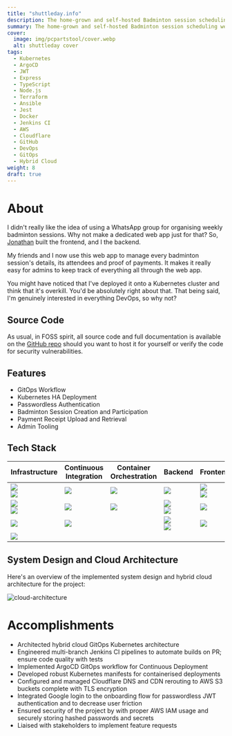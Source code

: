 ```yaml
---
title: "shuttleday.info"
description: The home-grown and self-hosted Badminton session scheduling web app.
summary: The home-grown and self-hosted Badminton session scheduling web app.
cover:
  image: img/pcpartstool/cover.webp
  alt: shuttleday cover
tags:
  - Kubernetes
  - ArgoCD
  - JWT
  - Express
  - TypeScript
  - Node.js
  - Terraform
  - Ansible
  - Jest
  - Docker
  - Jenkins CI
  - AWS
  - Cloudflare
  - GitHub
  - DevOps
  - GitOps
  - Hybrid Cloud
weight: 8
draft: true
---
```


[aws]: https://img.shields.io/badge/Amazon_AWS-FF9900?style=for-the-badge&logo=amazonaws&logoColor=white
[red-hat]: https://img.shields.io/badge/Red%20Hat-EE0000?style=for-the-badge&logo=redhat&logoColor=white
[terraform]: https://img.shields.io/badge/Terraform-7B42BC?style=for-the-badge&logo=terraform&logoColor=white
[ansible]: https://img.shields.io/badge/Ansible-000000?style=for-the-badge&logo=ansible&logoColor=white
[nginx]: https://img.shields.io/badge/Nginx-009639?style=for-the-badge&logo=nginx&logoColor=white
[cloudflare]: https://img.shields.io/badge/Cloudflare-F38020?style=for-the-badge&logo=Cloudflare&logoColor=white
[jenkins]: https://img.shields.io/badge/Jenkins-D24939?style=for-the-badge&logo=Jenkins&logoColor=white
[jest]: https://img.shields.io/badge/Jest-C21325?style=for-the-badge&logo=jest&logoColor=white
[docker]: https://img.shields.io/badge/Docker-2CA5E0?style=for-the-badge&logo=docker&logoColor=white
[kubernetes]: https://img.shields.io/badge/kubernetes-326ce5.svg?&style=for-the-badge&logo=kubernetes&logoColor=white
[argocd]: https://img.shields.io/badge/Argo%20CD-1e0b3e?style=for-the-badge&logo=argo&logoColor=#d16044
[mongodb]: https://img.shields.io/badge/MongoDB-4EA94B?style=for-the-badge&logo=mongodb&logoColor=white
[nodejs]: https://img.shields.io/badge/Node.js-339933?style=for-the-badge&logo=nodedotjs&logoColor=white
[typescript]: https://img.shields.io/badge/TypeScript-007ACC?style=for-the-badge&logo=typescript&logoColor=white
[expressjs]: https://img.shields.io/badge/Express.js-000000?style=for-the-badge&logo=express&logoColor=white
[jwt]: https://img.shields.io/badge/JWT-000000?style=for-the-badge&logo=JSON%20web%20tokens&logoColor=white
[react]: https://img.shields.io/badge/React-20232A?style=for-the-badge&logo=react&logoColor=61DAFB
[javascript]: https://img.shields.io/badge/JavaScript-323330?style=for-the-badge&logo=javascript&logoColor=F7DF1E
[webpack]: https://img.shields.io/badge/Webpack-8DD6F9?style=for-the-badge&logo=Webpack&logoColor=white
[material-ui]: https://img.shields.io/badge/Material%20UI-007FFF?style=for-the-badge&logo=mui&logoColor=white

# About

I didn't really like the idea of using a WhatsApp group for organising weekly badminton sessions. Why not make a dedicated web app just for that? So, [Jonathan](https://tjonathan.com) built the frontend, and I the backend.

My friends and I now use this web app to manage every badminton session's details, its attendees and proof of payments. It makes it really easy for admins to keep track of everything all through the web app.

You might have noticed that I've deployed it onto a Kubernetes cluster and think that it's overkill. You'd be absolutely right about that. That being said, I'm genuinely interested in everything DevOps, so why not?

## Source Code

As usual, in FOSS spirit, all source code and full documentation is available on the [GitHub repo](https://github.com/shuttleday/shuttleday) should you want to host it for yourself or verify the code for security vulnerabilities.

## Features

- GitOps Workflow
- Kubernetes HA Deployment
- Passwordless Authentication
- Badminton Session Creation and Participation
- Payment Receipt Upload and Retrieval
- Admin Tooling

## Tech Stack

| Infrastructure                   | Continuous Integration | Container Orchestration | Backend                          | Frontend                        |
| -------------------------------- | ---------------------- | ----------------------- | -------------------------------- | ------------------------------- |
| ![][aws] <br> ![][red-hat]       | ![][jenkins]           | ![][kubernetes]         | ![][mongodb]                     | ![][react] <br> ![][javascript] |
| ![][terraform] <br> ![][ansible] | ![][jest]              | ![][argocd]             | ![][nodejs] <br> ![][typescript] | ![][webpack]                    |
| ![][nginx]                       | ![][docker]            |                         | ![][expressjs] <br> ![][jwt]     | ![][material-ui]                |
| ![][cloudflare]                  |                        |                         |                                  |                                 |

## System Design and Cloud Architecture

Here's an overview of the implemented system design and hybrid cloud architecture for the project:

![cloud-architecture](https://github.com/shuttleday/shuttleday/blob/main/docs/images/systemArchitecture.webp?raw=true)

# Accomplishments

- Architected hybrid cloud GitOps Kubernetes architecture
- Engineered multi-branch Jenkins CI pipelines to automate builds on PR; ensure code quality with tests
- Implemented ArgoCD GitOps workflow for Continuous Deployment
- Developed robust Kubernetes manifests for containerised deployments
- Configured and managed Cloudflare DNS and CDN rerouting to AWS S3 buckets complete with TLS encryption
- Integrated Google login to the onboarding flow for passwordless JWT authentication and to decrease user friction
- Ensured security of the project by with proper AWS IAM usage and securely storing hashed passwords and secrets
- Liaised with stakeholders to implement feature requests
